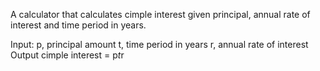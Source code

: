 A calculator that calculates cimple interest given principal, annual rate of interest and time period in years.

Input:
  p, principal amount
  t, time period in years
  r, annual rate of interest
Output
  cimple interest = p*t*r
